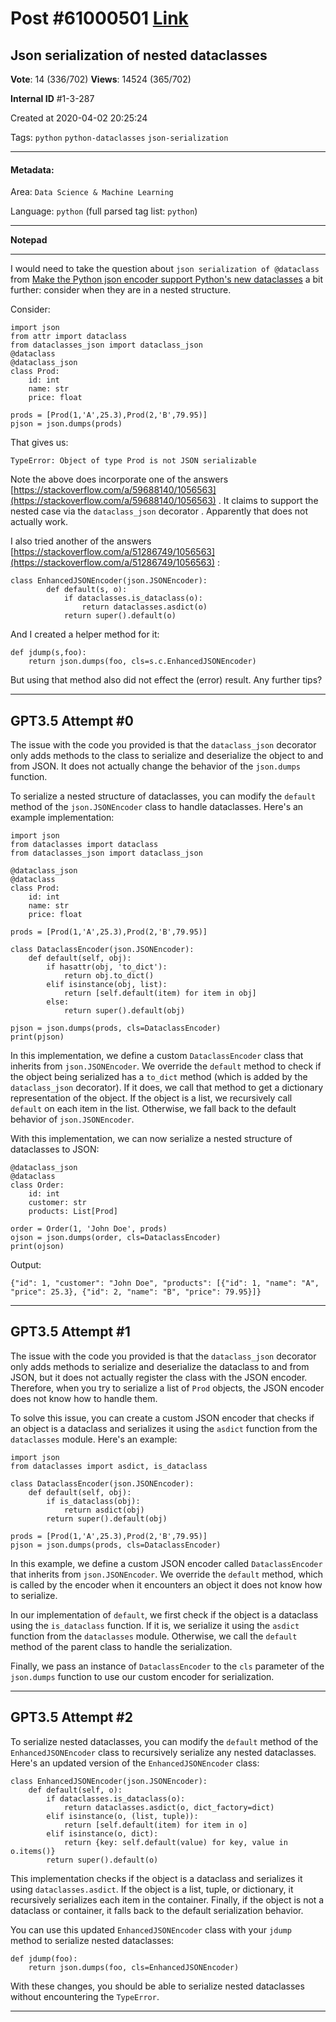 
# Post \#61000501 [Link](https://stackoverflow.com/questions/61000501/)

## Json serialization of nested dataclasses

**Vote**: 14 (336/702) **Views**: 14524 (365/702) 

**Internal ID** \#1-3-287

Created at 2020-04-02 20:25:24

Tags: `python` `python-dataclasses` `json-serialization`

----------

#### Metadata:

Area: `Data Science & Machine Learning`

Language: `python` (full parsed tag list: `python`)

----------

**Notepad**


----------

I would need to take the question about `json serialization of @dataclass` from [Make the Python json encoder support Python's new dataclasses](https://stackoverflow.com/questions/51286748/make-the-python-json-encoder-support-pythons-new-dataclasses)  a bit further: consider when they are in a nested structure. 

Consider:

```
import json
from attr import dataclass
from dataclasses_json import dataclass_json
@dataclass
@dataclass_json
class Prod:
    id: int
    name: str
    price: float

prods = [Prod(1,'A',25.3),Prod(2,'B',79.95)]
pjson = json.dumps(prods)
```


That gives us:

```
TypeError: Object of type Prod is not JSON serializable
```


Note the above does incorporate one of the answers [https://stackoverflow.com/a/59688140/1056563](https://stackoverflow.com/a/59688140/1056563) . It  claims to support the nested case via the `dataclass_json` decorator . Apparently that does not actually work. 

I also tried another of the answers [https://stackoverflow.com/a/51286749/1056563](https://stackoverflow.com/a/51286749/1056563) :

```
class EnhancedJSONEncoder(json.JSONEncoder):
        def default(s, o):
            if dataclasses.is_dataclass(o):
                return dataclasses.asdict(o)
            return super().default(o)
```


And I created a helper method for it:

```
def jdump(s,foo):
    return json.dumps(foo, cls=s.c.EnhancedJSONEncoder)
```


But using that method also did not effect the (error) result.  Any further tips?


----------
        
## GPT3.5 Attempt \#0

The issue with the code you provided is that the `dataclass_json` decorator only adds methods to the class to serialize and deserialize the object to and from JSON. It does not actually change the behavior of the `json.dumps` function.

To serialize a nested structure of dataclasses, you can modify the `default` method of the `json.JSONEncoder` class to handle dataclasses. Here's an example implementation:

```
import json
from dataclasses import dataclass
from dataclasses_json import dataclass_json

@dataclass_json
@dataclass
class Prod:
    id: int
    name: str
    price: float

prods = [Prod(1,'A',25.3),Prod(2,'B',79.95)]

class DataclassEncoder(json.JSONEncoder):
    def default(self, obj):
        if hasattr(obj, 'to_dict'):
            return obj.to_dict()
        elif isinstance(obj, list):
            return [self.default(item) for item in obj]
        else:
            return super().default(obj)

pjson = json.dumps(prods, cls=DataclassEncoder)
print(pjson)
```

In this implementation, we define a custom `DataclassEncoder` class that inherits from `json.JSONEncoder`. We override the `default` method to check if the object being serialized has a `to_dict` method (which is added by the `dataclass_json` decorator). If it does, we call that method to get a dictionary representation of the object. If the object is a list, we recursively call `default` on each item in the list. Otherwise, we fall back to the default behavior of `json.JSONEncoder`.

With this implementation, we can now serialize a nested structure of dataclasses to JSON:

```
@dataclass_json
@dataclass
class Order:
    id: int
    customer: str
    products: List[Prod]

order = Order(1, 'John Doe', prods)
ojson = json.dumps(order, cls=DataclassEncoder)
print(ojson)
```

Output:
```
{"id": 1, "customer": "John Doe", "products": [{"id": 1, "name": "A", "price": 25.3}, {"id": 2, "name": "B", "price": 79.95}]}
```

--------

## GPT3.5 Attempt \#1

The issue with the code you provided is that the `dataclass_json` decorator only adds methods to serialize and deserialize the dataclass to and from JSON, but it does not actually register the class with the JSON encoder. Therefore, when you try to serialize a list of `Prod` objects, the JSON encoder does not know how to handle them.

To solve this issue, you can create a custom JSON encoder that checks if an object is a dataclass and serializes it using the `asdict` function from the `dataclasses` module. Here's an example:

```
import json
from dataclasses import asdict, is_dataclass

class DataclassEncoder(json.JSONEncoder):
    def default(self, obj):
        if is_dataclass(obj):
            return asdict(obj)
        return super().default(obj)

prods = [Prod(1,'A',25.3),Prod(2,'B',79.95)]
pjson = json.dumps(prods, cls=DataclassEncoder)
```

In this example, we define a custom JSON encoder called `DataclassEncoder` that inherits from `json.JSONEncoder`. We override the `default` method, which is called by the encoder when it encounters an object it does not know how to serialize.

In our implementation of `default`, we first check if the object is a dataclass using the `is_dataclass` function. If it is, we serialize it using the `asdict` function from the `dataclasses` module. Otherwise, we call the `default` method of the parent class to handle the serialization.

Finally, we pass an instance of `DataclassEncoder` to the `cls` parameter of the `json.dumps` function to use our custom encoder for serialization.

--------

## GPT3.5 Attempt \#2

To serialize nested dataclasses, you can modify the `default` method of the `EnhancedJSONEncoder` class to recursively serialize any nested dataclasses. Here's an updated version of the `EnhancedJSONEncoder` class:

```
class EnhancedJSONEncoder(json.JSONEncoder):
    def default(self, o):
        if dataclasses.is_dataclass(o):
            return dataclasses.asdict(o, dict_factory=dict)
        elif isinstance(o, (list, tuple)):
            return [self.default(item) for item in o]
        elif isinstance(o, dict):
            return {key: self.default(value) for key, value in o.items()}
        return super().default(o)
```

This implementation checks if the object is a dataclass and serializes it using `dataclasses.asdict`. If the object is a list, tuple, or dictionary, it recursively serializes each item in the container. Finally, if the object is not a dataclass or container, it falls back to the default serialization behavior.

You can use this updated `EnhancedJSONEncoder` class with your `jdump` method to serialize nested dataclasses:

```
def jdump(foo):
    return json.dumps(foo, cls=EnhancedJSONEncoder)
```

With these changes, you should be able to serialize nested dataclasses without encountering the `TypeError`.

--------
